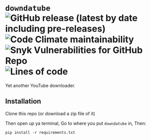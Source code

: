 # `downdatube` ![GitHub release (latest by date including pre-releases)](https://img.shields.io/github/v/release/shahoob/downdatube?include_prereleases&label=%20&style=flat-square) ![Code Climate maintainability](https://img.shields.io/codeclimate/maintainability/shahoob/downdatube?logo=code-climate&style=flat-square) ![Snyk Vulnerabilities for GitHub Repo](https://img.shields.io/snyk/vulnerabilities/github/shahoob/downdatube?logo=snyk&style=flat-square) ![Lines of code](https://img.shields.io/tokei/lines/github/shahoob/downdatube?style=flat-square)
Yet another YouTube downloader.

## Installation
Clone this repo (or download a zip file of it)

Then open up ya terminal,
Go to where you put `downdatube` in,
Then:
```shell
pip install -r requirements.txt
```
